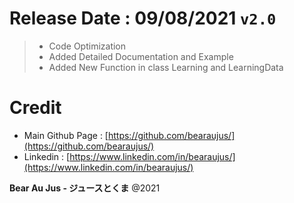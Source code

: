 # Release Date : 09/08/2021 `v2.0`
> + Code Optimization
> + Added Detailed Documentation and Example
> + Added New Function in class Learning and LearningData

# Credit
+ Main Github Page : [https://github.com/bearaujus/](https://github.com/bearaujus/)
+ Linkedin : [https://www.linkedin.com/in/bearaujus/](https://www.linkedin.com/in/bearaujus/)

**Bear Au Jus - ジュースとくま** @2021
